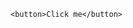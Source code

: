 <!DOCTYPE html>
<html lang="en">
<head>
    <meta charset="UTF-8">
    <meta name="viewport" content="width=device-width, initial-scale=1.0">
    <title>Basic Button</title>
</head>
<body>

    <button>Click me</button>

</body>
</html>
